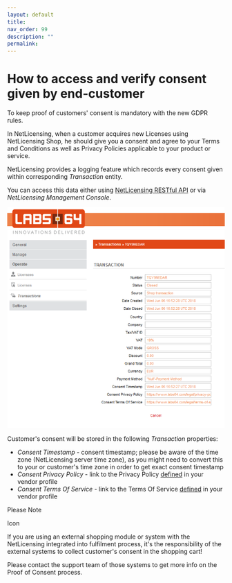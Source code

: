 ```yaml
---
layout: default
title:
nav_order: 99
description: ""
permalink:
---
```


How to access and verify consent given by end-customer </span>
=====================================================================================


To keep proof of customers' consent is mandatory with the new GDPR
rules.

In NetLicensing, when a customer acquires new Licenses using
NetLicensing Shop, he should give you a consent and agree to your Terms
and Conditions as well as Privacy Policies applicable to your product or
service.

NetLicensing provides a logging feature which records every consent
given within corresponding *Transaction* entity.

You can access this data either using [NetLicensing RESTful
API](Transaction-Services_11010218.html) or via *NetLicensing Management
Console*.

<img src="assets/images/17433045/17629258.png?effects=drop-shadow" title="Transaction - Proof of Concent" alt="Transaction - Proof of Concent" class="confluence-embedded-image" />

Customer's consent will be stored in the following *Transaction*
properties:

-   *Consent Timestamp* - consent timestamp; please be aware of the time
    zone (NetLicensing server time zone), as you might need to convert
    this to your or customer's time zone in order to get exact consent
    timestamp
-   *Consent Privacy Policy* - link to the Privacy Policy
    [defined](How-to-maintain-vendor-account-data_17433043.html) in your
    vendor profile
-   *Consent Terms Of Service* - link to the Terms Of Service
    [defined](How-to-maintain-vendor-account-data_17433043.html) in your
    vendor profile

Please Note

<span class="aui-icon icon-warning">Icon</span>

If you are using an external shopping module or system with the
NetLicensing integrated into fulfilment process, it's the responsibility
of the external systems to collect customer's consent in the shopping
cart!

Please contact the support team of those systems to get more info on the
Proof of Consent process.
